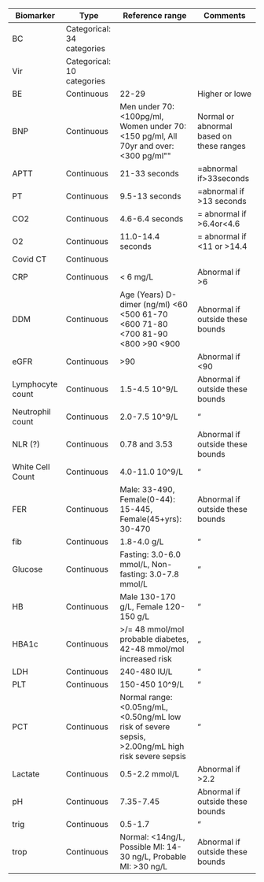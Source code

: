 | Biomarker        | Type                       | Reference range                                                                                                                                                                   | Comments                                 |
|------------------|----------------------------|-----------------------------------------------------------------------------------------------------------------------------------------------------------------------------------|------------------------------------------|
| BC               | Categorical: 34 categories |                                                                                                                                                                                   |                                          |
| Vir              | Categorical: 10 categories |                                                                                                                                                                                   |                                          |
| BE               | Continuous                 | 22-29                                                                                                                                                                             | Higher or lowe                           |
| BNP              | Continuous                 | Men under 70: <100pg/ml, Women under 70: <150 pg/ml, All 70yr and over: <300 pg/ml""                                                                                              | Normal or abnormal based on these ranges |
| APTT             | Continuous                 | 21-33 seconds                                                                                                                                                                     | =abnormal if>33seconds                   |
| PT               | Continuous                 | 9.5-13 seconds                                                                                                                                                                    | =abnormal if >13 seconds                 |
| CO2              | Continuous                 | 4.6-6.4 seconds                                                                                                                                                                   | = abnormal if >6.4or<4.6                 |
| O2               | Continuous                 | 11.0-14.4 seconds                                                                                                                                                                 | = abnormal if <11 or >14.4               |
| Covid CT         | Continuous                 |                                                                                                                                                                                   |                                          |
| CRP              | Continuous                 | < 6 mg/L                                                                                                                                                                          | Abnormal if >6                           |
| DDM              | Continuous                 | Age (Years)     D-dimer (ng/ml)    <60                 <500    61-70                 <600    71-80                 <700    81-90                 <800    >90                 <900 | Abnormal if outside these bounds         |
| eGFR             | Continuous                 | >90                                                                                                                                                                               | Abnormal if <90                          |
| Lymphocyte count | Continuous                 | 1.5-4.5 10^9/L                                                                                                                                                                    | Abnormal if outside these bounds         |
| Neutrophil count | Continuous                 | 2.0-7.5 10^9/L                                                                                                                                                                    | “                                        |
| NLR (?)          | Continuous                 | 0.78 and 3.53                                                                                                                                                                     | Abnormal if outside these bounds         |
| White Cell Count | Continuous                 | 4.0-11.0 10^9/L                                                                                                                                                                   | “                                        |
| FER              | Continuous                 | Male: 33-490, Female(0-44): 15-445, Female(45+yrs): 30-470                                                                                                                        | Abnormal if outside these bounds         |
| fib              | Continuous                 | 1.8-4.0 g/L                                                                                                                                                                       | “                                        |
| Glucose          | Continuous                 | Fasting: 3.0-6.0 mmol/L, Non-fasting: 3.0-7.8 mmol/L                                                                                                                              | “                                        |
| HB               | Continuous                 | Male 130-170 g/L, Female 120-150 g/L                                                                                                                                              | “                                        |
| HBA1c            | Continuous                 | >/= 48 mmol/mol probable diabetes, 42-48 mmol/mol increased risk                                                                                                                  | “                                        |
| LDH              | Continuous                 | 240-480 IU/L                                                                                                                                                                      | “                                        |
| PLT              | Continuous                 | 150-450 10^9/L                                                                                                                                                                    | “                                        |
| PCT              | Continuous                 | Normal range: <0.05ng/mL, <0.50ng/mL low risk of severe sepsis, >2.00ng/mL high risk severe sepsis                                                                                | “                                        |
| Lactate          | Continuous                 | 0.5-2.2 mmol/L                                                                                                                                                                    | Abnormal if >2.2                         |
| pH               | Continuous                 | 7.35-7.45                                                                                                                                                                         | Abnormal if outside these bounds         |
| trig             | Continuous                 | 0.5-1.7                                                                                                                                                                           | “                                        |
| trop             | Continuous                 | Normal: <14ng/L, Possible MI: 14-30 ng/L, Probable MI: >30 ng/L                                                                                                                   | Abnormal if outside these bounds         |
